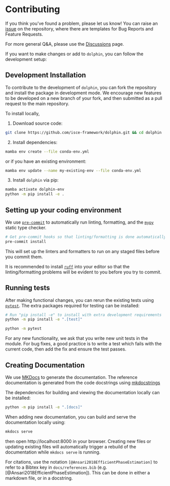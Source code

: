 # Contributing

If you think you've found a problem, please let us know! You can raise an [issue](https://github.com/isce-framework/dolphin/issues) on the repository, where there are templates for Bug Reports and Feature Requests.

For more general Q&A, please use the [Discussions](https://github.com/isce-framework/dolphin/discussions) page.

If you want to make changes or add to `dolphin`, you can follow the development setup:

## Development Installation

To contribute to the development of `dolphin`, you can fork the repository and install the package in development mode.
We encourage new features to be developed on a new branch of your fork, and then submitted as a pull request to the main repository.

To install locally,

1. Download source code:

```bash
git clone https://github.com/isce-framework/dolphin.git && cd dolphin
```

2. Install dependencies:

```bash
mamba env create --file conda-env.yml
```

or if you have an existing environment:

```bash
mamba env update --name my-existing-env --file conda-env.yml
```

3. Install `dolphin` via pip:

```bash
mamba activate dolphin-env
python -m pip install -e .
```

## Setting up your coding environment

We use [`pre-commit`](https://pre-commit.com/) to automatically run linting, formatting, and the [`mypy`](https://mypy.readthedocs.io/en/stable/) static type checker.

```bash
# Get pre-commit hooks so that linting/formatting is done automatically
pre-commit install
```

This will set up the linters and formatters to run on any staged files before you commit them.

It is recommended to install [`ruff`](https://docs.astral.sh/ruff/) into your editor so that the linting/formatting problems will be evident to you before you try to commit.

## Running tests

After making functional changes, you can rerun the existing tests using [`pytest`](https://docs.pytest.org).
The extra packages required for testing can be installed:

```bash
# Run "pip install -e" to install with extra development requirements
python -m pip install -e ".[test]"
```

```bash
python -m pytest
```

For any new functionality, we ask that you write new unit tests in the module.
For bug fixes, a good practice is to write a test which fails with the current code, then add the fix and ensure the test passes.

## Creating Documentation

We use [MKDocs](https://www.mkdocs.org/) to generate the documentation.
The reference documentation is generated from the code docstrings using [mkdocstrings](https://mkdocstrings.github.io/python/)

The dependencies for building and viewing the documentation locally can be installed:

```bash
python -m pip install -e ".[docs]"
```


When adding new documentation, you can build and serve the documentation locally using:

```bash
mkdocs serve
```

then open http://localhost:8000 in your browser.
Creating new files or updating existing files will automatically trigger a rebuild of the documentation while `mkdocs serve` is running.

For citations, use the notation `[@Ansari2018EfficientPhaseEstimation]` to refer to a Bibtex key in `docs/references.bib`  (e.g. [@Ansari2018EfficientPhaseEstimation]).
This can be done in either a markdown file, or in a docstring.
